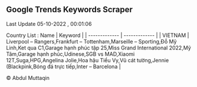 

## Google Trends Keywords Scraper 
 
Last Update 05-10-2022 , 00:01:06

Country List :
 Name  | Keyword |
| ------------- | ------------- |
| VIETNAM | Liverpool – Rangers,Frankfurt – Tottenham,Marseille – Sporting,Đỗ Mỹ Linh,Ket qua C1,Garage hạnh phúc tập 25,Miss Grand International 2022,Mỹ Tâm,Garage hạnh phúc,Udinese,SGB vs MAD,Xiaomi 12T,Suga,HPG,Angelina Jolie,Hoa hậu Tiểu Vy,Vũ cát tường,Jennie (Blackpink,Bóng đá trực tiếp,Inter – Barcelona |



© Abdul Muttaqin 
